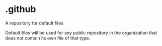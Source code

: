 # .github

A repository for default files

Default files will be used for any public repository in the organization that does not contain its own file of that type.

